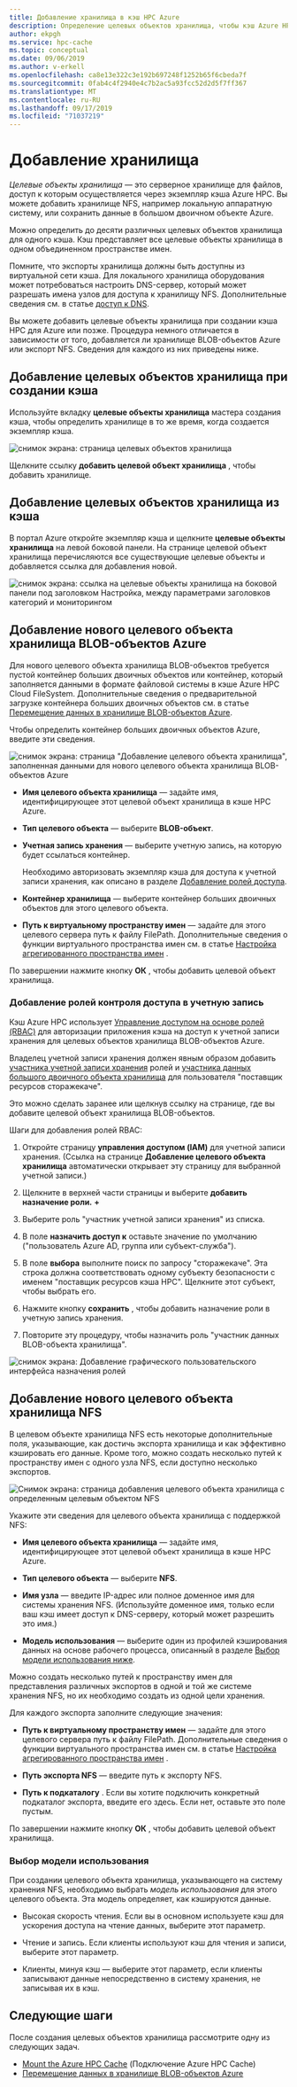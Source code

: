 ```yaml
---
title: Добавление хранилища в кэш HPC Azure
description: Определение целевых объектов хранилища, чтобы кэш Azure HPC мог использовать локальную систему NFS или контейнеры больших двоичных объектов Azure для долгосрочного хранения файлов.
author: ekpgh
ms.service: hpc-cache
ms.topic: conceptual
ms.date: 09/06/2019
ms.author: v-erkell
ms.openlocfilehash: ca8e13e322c3e192b697248f1252b65f6cbeda7f
ms.sourcegitcommit: 0fab4c4f2940e4c7b2ac5a93fcc52d2d5f7ff367
ms.translationtype: MT
ms.contentlocale: ru-RU
ms.lasthandoff: 09/17/2019
ms.locfileid: "71037219"
---
```

# <a name="add-storage"></a>Добавление хранилища

*Целевые объекты хранилища* — это серверное хранилище для файлов, доступ к которым осуществляется через экземпляр кэша Azure HPC. Вы можете добавить хранилище NFS, например локальную аппаратную систему, или сохранить данные в большом двоичном объекте Azure.

Можно определить до десяти различных целевых объектов хранилища для одного кэша. Кэш представляет все целевые объекты хранилища в одном объединенном пространстве имен.

Помните, что экспорты хранилища должны быть доступны из виртуальной сети кэша. Для локального хранилища оборудования может потребоваться настроить DNS-сервер, который может разрешать имена узлов для доступа к хранилищу NFS. Дополнительные сведения см. в статье [доступ к DNS](hpc-cache-prereqs.md#dns-access).

Вы можете добавить целевые объекты хранилища при создании кэша HPC для Azure или позже. Процедура немного отличается в зависимости от того, добавляется ли хранилище BLOB-объектов Azure или экспорт NFS. Сведения для каждого из них приведены ниже.

## <a name="add-storage-targets-while-creating-the-cache"></a>Добавление целевых объектов хранилища при создании кэша

Используйте вкладку **целевые объекты хранилища** мастера создания кэша, чтобы определить хранилище в то же время, когда создается экземпляр кэша.

![снимок экрана: страница целевых объектов хранилища](media/hpc-cache-storage-targets-pop.png)

Щелкните ссылку **добавить целевой объект хранилища** , чтобы добавить хранилище.

## <a name="add-storage-targets-from-the-cache"></a>Добавление целевых объектов хранилища из кэша

В портал Azure откройте экземпляр кэша и щелкните **целевые объекты хранилища** на левой боковой панели. На странице целевой объект хранилища перечисляются все существующие целевые объекты и добавляется ссылка для добавления новой.

![снимок экрана: ссылка на целевые объекты хранилища на боковой панели под заголовком Настройка, между параметрами заголовков категорий и мониторингом](media/hpc-cache-storage-targets-sidebar.png)

## <a name="add-a-new-azure-blob-storage-target"></a>Добавление нового целевого объекта хранилища BLOB-объектов Azure

Для нового целевого объекта хранилища BLOB-объектов требуется пустой контейнер больших двоичных объектов или контейнер, который заполняется данными в формате файловой системы в кэше Azure HPC Cloud FileSystem. Дополнительные сведения о предварительной загрузке контейнера больших двоичных объектов см. в статье [Перемещение данных в хранилище BLOB-объектов Azure](hpc-cache-ingest.md).

Чтобы определить контейнер больших двоичных объектов Azure, введите эти сведения.

![снимок экрана: страница "Добавление целевого объекта хранилища", заполненная данными для нового целевого объекта хранилища BLOB-объектов Azure](media/hpc-cache-add-blob.png)

* **Имя целевого объекта хранилища** — задайте имя, идентифицирующее этот целевой объект хранилища в кэше HPC Azure.
* **Тип целевого объекта** — выберите **BLOB-объект**.
* **Учетная запись хранения** — выберите учетную запись, на которую будет ссылаться контейнер.

  Необходимо авторизовать экземпляр кэша для доступа к учетной записи хранения, как описано в разделе [Добавление ролей доступа](#add-the-access-control-roles-to-your-account).
* **Контейнер хранилища** — выберите контейнер больших двоичных объектов для этого целевого объекта.

* **Путь к виртуальному пространству имен** — задайте для этого целевого сервера путь к файлу FilePath. Дополнительные сведения о функции виртуального пространства имен см. в статье [Настройка агрегированного пространства имен](hpc-cache-namespace.md) .

По завершении нажмите кнопку **ОК** , чтобы добавить целевой объект хранилища.

### <a name="add-the-access-control-roles-to-your-account"></a>Добавление ролей контроля доступа в учетную запись

Кэш Azure HPC использует [Управление доступом на основе ролей (RBAC)](https://docs.microsoft.com/azure/role-based-access-control/index) для авторизации приложения кэша на доступ к учетной записи хранения для целевых объектов хранилища BLOB-объектов Azure.

Владелец учетной записи хранения должен явным образом добавить [участника учетной записи хранения](https://docs.microsoft.com/azure/role-based-access-control/built-in-roles#storage-account-contributor) ролей и [участника данных большого двоичного объекта хранилища](https://docs.microsoft.com/azure/role-based-access-control/built-in-roles#storage-blob-data-contributor) для пользователя "поставщик ресурсов сторажекаче".

Это можно сделать заранее или щелкнув ссылку на странице, где вы добавите целевой объект хранилища BLOB-объектов.

Шаги для добавления ролей RBAC:

1. Откройте страницу **управления доступом (IAM)** для учетной записи хранения. (Ссылка на странице **Добавление целевого объекта хранилища** автоматически открывает эту страницу для выбранной учетной записи.)

1. Щелкните в верхней части страницы и выберите **добавить назначение роли.** **+**

1. Выберите роль "участник учетной записи хранения" из списка.

1. В поле **назначить доступ к** оставьте значение по умолчанию ("пользователь Azure AD, группа или субъект-служба").  

1. В поле **выбора** выполните поиск по запросу "сторажекаче".  Эта строка должна соответствовать одному субъекту безопасности с именем "поставщик ресурсов кэша HPC". Щелкните этот субъект, чтобы выбрать его.

1. Нажмите кнопку **сохранить** , чтобы добавить назначение роли в учетную запись хранения.

1. Повторите эту процедуру, чтобы назначить роль "участник данных BLOB-объекта хранилища".  

![снимок экрана: Добавление графического пользовательского интерфейса назначения ролей](media/hpc-cache-add-role.png)

## <a name="add-a-new-nfs-storage-target"></a>Добавление нового целевого объекта хранилища NFS

В целевом объекте хранилища NFS есть некоторые дополнительные поля, указывающие, как достичь экспорта хранилища и как эффективно кэшировать его данные. Кроме того, можно создать несколько путей к пространству имен с одного узла NFS, если доступно несколько экспортов.

![Снимок экрана: страница добавления целевого объекта хранилища с определенным целевым объектом NFS](media/hpc-cache-add-nfs-target.png)

Укажите эти сведения для целевого объекта хранилища с поддержкой NFS:

* **Имя целевого объекта хранилища** — задайте имя, идентифицирующее этот целевой объект хранилища в кэше HPC Azure.

* **Тип целевого объекта** — выберите **NFS**.

* **Имя узла** — введите IP-адрес или полное доменное имя для системы хранения NFS. (Используйте доменное имя, только если ваш кэш имеет доступ к DNS-серверу, который может разрешить это имя.)

* **Модель использования** — выберите один из профилей кэширования данных на основе рабочего процесса, описанный в разделе [Выбор модели использования ниже](#choose-a-usage-model).

Можно создать несколько путей к пространству имен для представления различных экспортов в одной и той же системе хранения NFS, но их необходимо создать из одной цели хранения.

Для каждого экспорта заполните следующие значения:

* **Путь к виртуальному пространству имен** — задайте для этого целевого сервера путь к файлу FilePath. Дополнительные сведения о функции виртуального пространства имен см. в статье [Настройка агрегированного пространства имен](hpc-cache-namespace.md) .

<!--  The virtual path should start with a slash ``/``. -->

* **Путь экспорта NFS** — введите путь к экспорту NFS.

* **Путь к подкаталогу** . Если вы хотите подключить конкретный подкаталог экспорта, введите его здесь. Если нет, оставьте это поле пустым. 

По завершении нажмите кнопку **ОК** , чтобы добавить целевой объект хранилища.

### <a name="choose-a-usage-model"></a>Выбор модели использования 
<!-- link in GUI to this heading -->

При создании целевого объекта хранилища, указывающего на систему хранения NFS, необходимо выбрать *модель использования* для этого целевого объекта. Эта модель определяет, как кэшируются данные.

* Высокая скорость чтения. Если вы в основном используете кэш для ускорения доступа на чтение данных, выберите этот параметр. 

* Чтение и запись. Если клиенты используют кэш для чтения и записи, выберите этот параметр.

* Клиенты, минуя кэш — выберите этот параметр, если клиенты записывают данные непосредственно в систему хранения, не записывая их в кэш.

## <a name="next-steps"></a>Следующие шаги

После создания целевых объектов хранилища рассмотрите одну из следующих задач.

* [Mount the Azure HPC Cache](hpc-cache-mount.md) (Подключение Azure HPC Cache)
* [Перемещение данных в хранилище BLOB-объектов Azure](hpc-cache-ingest.md)